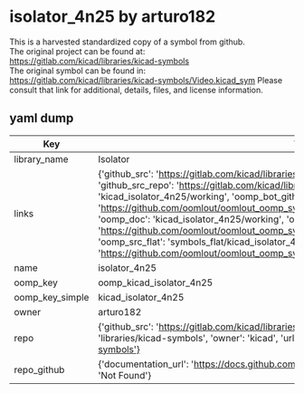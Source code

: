 # isolator_4n25 by arturo182  
This is a harvested standardized copy of a symbol from github.  
The original project can be found at:  
https://gitlab.com/kicad/libraries/kicad-symbols  
The original symbol can be found in:
https://gitlab.com/kicad/libraries/kicad-symbols/Video.kicad_sym
Please consult that link for additional, details, files, and license information.  
## yaml dump  
| Key | Value |  
| --- | --- |  
| library_name | Isolator |  
| links | {'github_src': 'https://gitlab.com/kicad/libraries/kicad-symbols/Video.kicad_sym', 'github_src_repo': 'https://gitlab.com/kicad/libraries/kicad-symbols', 'oomp_bot': 'kicad_isolator_4n25/working', 'oomp_bot_github': 'https://github.com/oomlout/oomlout_oomp_symbol_bot/tree/main/kicad_isolator_4n25/working', 'oomp_doc': 'kicad_isolator_4n25/working', 'oomp_doc_github': 'https://github.com/oomlout/oomlout_oomp_symbol_doc/tree/main/kicad_isolator_4n25/working', 'oomp_src_flat': 'symbols_flat/kicad_isolator_4n25/working', 'oomp_src_flat_github': 'https://github.com/oomlout/oomlout_oomp_symbol_src/tree/main/kicad_isolator_4n25/working'} |  
| name | isolator_4n25 |  
| oomp_key | oomp_kicad_isolator_4n25 |  
| oomp_key_simple | kicad_isolator_4n25 |  
| owner | arturo182 |  
| repo | {'github_src': 'https://gitlab.com/kicad/libraries/kicad-symbols/Video.kicad_sym', 'name': 'libraries/kicad-symbols', 'owner': 'kicad', 'url': 'https://gitlab.com/kicad/libraries/kicad-symbols'} |  
| repo_github | {'documentation_url': 'https://docs.github.com/rest/repos/repos#get-a-repository', 'message': 'Not Found'} |  

